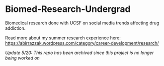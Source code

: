 # Biomed-Research-Undergrad
Biomedical research done with UCSF on social media trends affecting drug addiction.

Read more about my summer research experience here: https://abirrazzak.wordpress.com/category/career-development/research/

_Update 5/20: This repo has been archived since this project is no longer being worked on_
